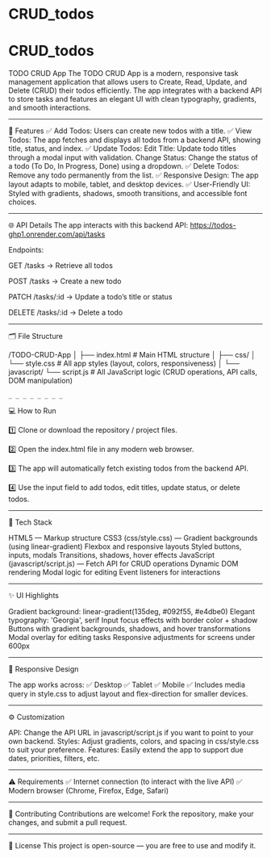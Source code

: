 # CRUD_todos

# CRUD_todos
TODO CRUD App
The TODO CRUD App is a modern, responsive task management application that allows users to Create, Read, Update, and Delete (CRUD) their todos efficiently. The app integrates with a backend API to store tasks and features an elegant UI with clean typography, gradients, and smooth interactions.

_ _ _ _ _ _ _ _

🚀 Features
✅ Add Todos: Users can create new todos with a title.
✅ View Todos: The app fetches and displays all todos from a backend API, showing title, status, and index.
✅ Update Todos:
       Edit Title: Update todo titles through a modal input with validation.
       Change Status: Change the status of a todo (To Do, In Progress, Done) using a dropdown.
✅ Delete Todos: Remove any todo permanently from the list.
✅ Responsive Design: The app layout adapts to mobile, tablet, and desktop devices.
✅ User-Friendly UI: Styled with gradients, shadows, smooth transitions, and accessible font choices.

_ _ _ _ _ _ _ _

🌐 API Details
The app interacts with this backend API:
https://todos-ghp1.onrender.com/api/tasks

Endpoints:

GET /tasks → Retrieve all todos

POST /tasks → Create a new todo

PATCH /tasks/:id → Update a todo’s title or status

DELETE /tasks/:id → Delete a todo

_ _ _ _ _ _ _ _

🗂 File Structure

/TODO-CRUD-App
│
├── index.html               # Main HTML structure
│
├── css/
│   └── style.css             # All app styles (layout, colors, responsiveness)
│
└── javascript/
    └── script.js             # All JavaScript logic (CRUD operations, API calls, DOM manipulation)

    _ _ _ _ _ _ _ _

💻 How to Run

1️⃣ Clone or download the repository / project files.

2️⃣ Open the index.html file in any modern web browser.

3️⃣ The app will automatically fetch existing todos from the backend API.

4️⃣ Use the input field to add todos, edit titles, update status, or delete todos.

_ _ _ _ _ _ _ _

📌 Tech Stack

HTML5 — Markup structure
CSS3 (css/style.css) —
Gradient backgrounds (using linear-gradient)
Flexbox and responsive layouts
Styled buttons, inputs, modals
Transitions, shadows, hover effects
JavaScript (javascript/script.js) —
Fetch API for CRUD operations
Dynamic DOM rendering
Modal logic for editing
Event listeners for interactions

_ _ _ _ _ _ _ _

✨ UI Highlights

Gradient background: linear-gradient(135deg, #092f55, #e4dbe0)
Elegant typography: 'Georgia', serif
Input focus effects with border color + shadow
Buttons with gradient backgrounds, shadows, and hover transformations
Modal overlay for editing tasks
Responsive adjustments for screens under 600px

_ _ _ _ _ _ _ _

📱 Responsive Design

The app works across:
✅ Desktop
✅ Tablet
✅ Mobile
✅ Includes media query in style.css to adjust layout and flex-direction for smaller devices.

_ _ _ _ _ _ _ _

⚙️ Customization

API: Change the API URL in javascript/script.js if you want to point to your own backend.
Styles: Adjust gradients, colors, and spacing in css/style.css to suit your preference.
Features: Easily extend the app to support due dates, priorities, filters, etc.

_ _ _ _ _ _ _ _

⚠️ Requirements
✅ Internet connection (to interact with the live API)
✅ Modern browser (Chrome, Firefox, Edge, Safari)

_ _ _ _ _ _ _ _

🤝 Contributing
Contributions are welcome! Fork the repository, make your changes, and submit a pull request.

_ _ _ _ _ _ _ _

📌 License
This project is open-source — you are free to use and modify it.